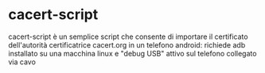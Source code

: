 # cacert-script
cacert-script è un semplice script che consente di importare il certificato dell'autorità certificatrice 
cacert.org in un telefono android: richiede adb installato su una macchina linux e "debug USB" attivo sul telefono
collegato via cavo

